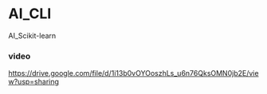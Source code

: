 # AI_CLI
AI_Scikit-learn
### video
https://drive.google.com/file/d/1i13b0vOYOoszhLs_u6n76QksOMN0jb2E/view?usp=sharing
